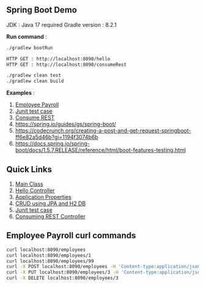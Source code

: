 ## Spring Boot Demo

JDK : Java 17 required
Gradle version : 8.2.1

**Run command** : 

```bash
./gradlew bootRun

HTTP GET : http://localhost:8090/hello
HTTP GET : http://localhost:8090/consumeRest

./gradlew clean test
./gradlew clean build
```

**Examples** : 
1. [Employee Payroll](https://spring.io/guides/tutorials/rest/)
2. [Junit test case](https://www.baeldung.com/junit-5-gradle)
4. [Consume REST](https://www.geeksforgeeks.org/how-to-call-or-consume-external-api-in-spring-boot/)
3. https://spring.io/guides/gs/spring-boot/
4. https://codecrunch.org/creating-a-post-and-get-request-springboot-ff6e82a5d46b?gi=1194f3074b6b
5. https://docs.spring.io/spring-boot/docs/1.5.7.RELEASE/reference/html/boot-features-testing.html


## Quick Links 
1. [Main Class](src/main/java/com/example/springBootDemo/DemoApplication.java)
2. [Hello Controller](src/main/java/com/example/springBootDemo/HelloController.java)
3. [Application Properties](src/main/resources/application.properties)
5. [CRUD using JPA and H2 DB](src/main/java/com/example/springBootDemo/EmployeeController.java)
6. [Junit test case](src/test/java/com/example/springBootDemo/DemoApplicationTests.java)
7. [Consuming REST Controller](src/main/java/com/example/springBootDemo/ConsumingRestController.java)


## Employee Payroll curl commands
```bash
curl localhost:8090/employees
curl localhost:8090/employees/1
curl localhost:8090/employees/99
curl -X POST localhost:8090/employees -H 'Content-type:application/json' -d '{"name": "Samwise Gamgee", "role": "gardener"}'
curl -X PUT localhost:8090/employees/3 -H 'Content-type:application/json' -d '{"name": "Samwise Gamgee", "role": "ring bearer"}'
curl -X DELETE localhost:8090/employees/3
```
